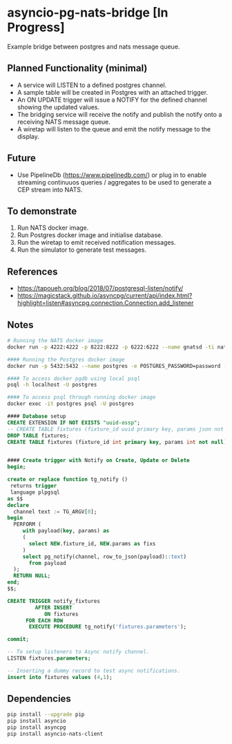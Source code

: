 # asyncio-pg-nats-bridge [In Progress]
Example bridge between postgres and nats message queue.

## Planned Functionality (minimal)
* A service will LISTEN to a defined postgres channel.
* A sample table will be created in Postgres with an attached trigger.
* An ON UPDATE trigger will issue a NOTIFY for the defined channel showing the updated values.
* The bridging service will receive the notify and publish the notify onto a receiving NATS message queue.
* A wiretap will listen to the queue and emit the notify message to the display.

## Future
* Use PipelineDb (https://www.pipelinedb.com/) or plug in to enable streaming continuuos queries / aggregates to be used to generate a CEP stream into NATS.

## To demonstrate
1. Run NATS docker image.
2. Run Postgres docker image and initialise database.
3. Run the wiretap to emit received notification messages.
4. Run the simulator to generate test messages.

## References
* https://tapoueh.org/blog/2018/07/postgresql-listen/notify/
* https://magicstack.github.io/asyncpg/current/api/index.html?highlight=listen#asyncpg.connection.Connection.add_listener

## Notes
``` bash
# Running the NATS docker image
docker run -p 4222:4222 -p 8222:8222 -p 6222:6222 --name gnatsd -ti nats:latest

#### Running the Postgres docker image
docker run -p 5432:5432 --name postgres -e POSTGRES_PASSWORD=password -d postgres

#### To access docker pgdb using local psql
psql -h localhost -U postgres

#### To access psql through running docker image
docker exec -it postgres psql -U postgres

```

``` sql
#### Database setup
CREATE EXTENSION IF NOT EXISTS "uuid-ossp";
-- CREATE TABLE fixtures (fixture_id uuid primary key, params json not null);
DROP TABLE fixtures;
CREATE TABLE fixtures (fixture_id int primary key, params int not null);


#### Create trigger with Notify on Create, Update or Delete
begin;

create or replace function tg_notify ()
 returns trigger
 language plpgsql
as $$
declare
  channel text := TG_ARGV[0];
begin
  PERFORM (
     with payload(key, params) as
     (
       select NEW.fixture_id, NEW.params as fixs
     )
     select pg_notify(channel, row_to_json(payload)::text)
       from payload
  );
  RETURN NULL;
end;
$$;

CREATE TRIGGER notify_fixtures
         AFTER INSERT
            ON fixtures
      FOR EACH ROW
       EXECUTE PROCEDURE tg_notify('fixtures.parameters');

commit;

-- To setup listeners to Async notify channel.
LISTEN fixtures.parameters;

-- Inserting a dummy record to test async notifications.
insert into fixtures values (4,1);
```

## Dependencies
```bash
pip install --upgrade pip
pip install asyncio
pip install asyncpg
pip install asyncio-nats-client
```


